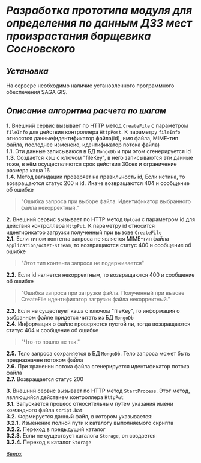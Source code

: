 # ___Разработка прототипа модуля для определения по данным ДЗЗ мест произрастания борщевика Сосновского___

## _Установка_
На сервере необходимо наличие установленного программного обеспечения SAGA GIS.

## _Описание алгоритма расчета по шагам_
__1.__ Внешний сервис вызывает по HTTP метод `CreateFile` с параметром `fileInfo` для действия контроллера `HttpPost`. К параметру `fileInfo` относятся данные(идентификатор файла(id), имя файла, MIME-тип файла, последнее изменеие, идентификатор потока файла)  
  __1.1.__ Эти данные записываюся в БД `MongoDb` и при этом сгенерируется id  
  __1.3.__ Создается кэш с ключом "fileKey", в него записываются эти данные тоже, в нём осуществляются срок действия 30сек и ограничение размера кэша 16  
  __1.4.__ Метод валидации проверяет на правильность id, Если истина, то возвращаются статус 200 и id. Иначе возвращаются 404 и сообщение об ошибке  
  >"Ошибка запроса при выборе файла. Идентификатор выбранного файла некорректный."  

__2.__ Внешний сервис вызывает по HTTP метод `Upload` с параметром id для действия контроллера `HttpPut`. К параметру id относится идентификатор загрузки полученный при вызове `CreateFile`  
  __2.1.__ Если типом контента запроса не является MIME-тип файла `application/octet-stream`, то возвращаются статус 400 и сообщение об ошибке  
  >"Этот тип контента запроса не подерживается"  

  __2.2.__ Если id является некорректным, то возвращаются 400 и сообщение об ошибке  
  >"Ошибка запроса при загрузке файла. Полученный при вызове CreateFile идентификатор загрузки файла некорректный."  

  __2.3.__ Если не существует кэша с ключом "fileKey", то информация о выбранном файле придется читать из БД `MongoDb`  
  __2.4.__ Информация о файле проверяется пустой ли, тогда возвращаются статус 404 и сообщение об ошибке  
  >"Что-то пошло не так."  

  __2.5.__ Тело запроса сохраняется в БД `MongoDb`. Тело запроса может быть предназначен потоком файла  
  __2.6.__ При хранении потока файла сгенерируется идентификатор потока файла  
  __2.7.__ Возвращается статус 200   

__3.__ Внешний сервис вызывает по HTTP метод `StartProcess`. Этот метод, являющийся действием контроллера `HttpPut`  
  __3.1.__ Запускается процесс относительным путем указания имени командного файла `script.bat`  
  __3.2.__ Формируется данный файл, в котором указывается:  
    __3.2.1.__ Изменение полной пути к каталогу выполняемого скрипта  
	__3.2.2.__ Переход в предыдущий каталог  
	__3.2.3.__ Если не существует каталога `Storage`, он создается  
	__3.2.4.__ Переход в каталог `Storage`  


[Вверх](#разработка-прототипа-модуля-для-определения-по-данным-ДЗЗ-мест-произрастания-борщевика-сосновского)